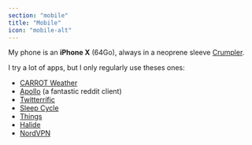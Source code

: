 ```yaml
---
section: "mobile"
title: "Mobile"
icon: "mobile-alt"
---
```


My phone is an **iPhone X** (64Go), always in a neoprene sleeve [Crumpler](https://www.crumpler.eu).

I try a lot of apps, but I only regularly use theses ones:

- [CARROT Weather](https://www.meetcarrot.com/weather/)
- [Apollo](https://apolloapp.io/) (a fantastic reddit client)
- [Twitterrific](https://twitterrific.com/mac)
- [Sleep Cycle](https://www.sleepcycle.com/)
- [Things](https://culturedcode.com/)
- [Halide](https://halide.cam)
- [NordVPN](https://nordvpn.com)